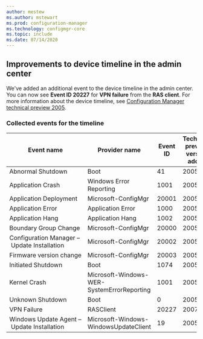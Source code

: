 ```yaml
---
author: mestew
ms.author: mstewart
ms.prod: configuration-manager
ms.technology: configmgr-core
ms.topic: include
ms.date: 07/14/2020
---
```


## <a name="bkmk_timeline"></a> Improvements to device timeline in the admin center
<!--7141381-->

We've added an additional event to the device timeline in the admin center. You can now see **Event ID 20227** for **VPN failure** from the **RAS client**. For more information about the device timeline, see [Configuration Manager technical preview 2005](../../technical-preview-2005.md#bkmk_timeline).  

### Collected events for the timeline

|Event name|Provider name|Event ID|Technical preview version added|
|---|---|---|---|
|Abnormal Shutdown|Boot|41|2005|
|Application Crash|Windows Error Reporting|1001|2005|
|Application Deployment|Microsoft-ConfigMgr|20001|2005|
|Application Error|Application Error|1000|2005|
|Application Hang|Application Hang|1002|2005|
|Boundary Group Change|Microsoft-ConfigMgr|20000|2005|
|Configuration Manager – Update Installation|Microsoft-ConfigMgr|20002|2005|
|Firmware version change|Microsoft-ConfigMgr|20003|2005|
|Initiated Shutdown|Boot|1074|2005|
|Kernel Crash|Microsoft-Windows-WER-SystemErrorReporting|1001|2005|
|Unknown Shutdown|Boot|0|2005|
|VPN Failure|RASClient|20227|2007|
|Windows Update Agent – Update Installation|Microsoft-Windows-WindowsUpdateClient|19|2005|
